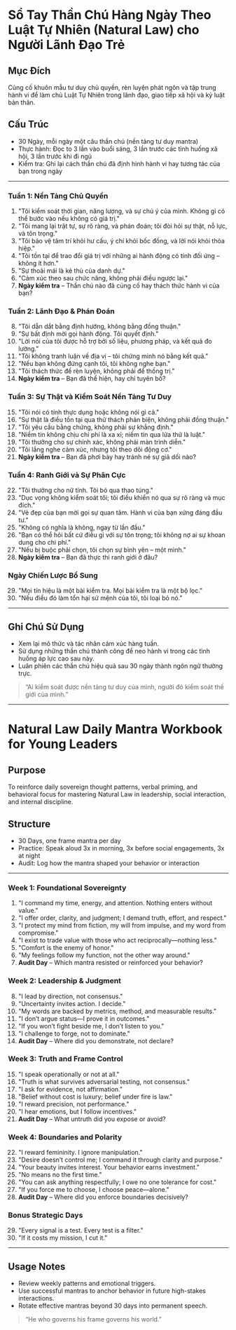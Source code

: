 # Sổ Tay Thần Chú Hàng Ngày Theo Luật Tự Nhiên (Natural Law) cho Người Lãnh Đạo Trẻ

## Mục Đích

Củng cố khuôn mẫu tư duy chủ quyền, rèn luyện phát ngôn và tập trung hành vi để làm chủ Luật Tự Nhiên trong lãnh đạo, giao tiếp xã hội và kỷ luật bản thân.

## Cấu Trúc

- 30 Ngày, mỗi ngày một câu thần chú (nền tảng tư duy mantra)
- Thực hành: Đọc to 3 lần vào buổi sáng, 3 lần trước các tình huống xã hội, 3 lần trước khi đi ngủ
- Kiểm tra: Ghi lại cách thần chú đã định hình hành vi hay tương tác của bạn trong ngày

---

### Tuần 1: Nền Tảng Chủ Quyền

1. "Tôi kiểm soát thời gian, năng lượng, và sự chú ý của mình. Không gì có thể bước vào nếu không có giá trị."
2. "Tôi mang lại trật tự, sự rõ ràng, và phán đoán; tôi đòi hỏi sự thật, nỗ lực, và tôn trọng."
3. "Tôi bảo vệ tâm trí khỏi hư cấu, ý chí khỏi bốc đồng, và lời nói khỏi thỏa hiệp."
4. "Tôi tồn tại để trao đổi giá trị với những ai hành động có tính đối ứng – không ít hơn."
5. "Sự thoải mái là kẻ thù của danh dự."
6. "Cảm xúc theo sau chức năng, không phải điều ngược lại."
7. **Ngày kiểm tra** – Thần chú nào đã củng cố hay thách thức hành vi của bạn?

### Tuần 2: Lãnh Đạo & Phán Đoán

8. "Tôi dẫn dắt bằng định hướng, không bằng đồng thuận."
9. "Sự bất định mời gọi hành động. Tôi quyết định."
10. "Lời nói của tôi được hỗ trợ bởi số liệu, phương pháp, và kết quả đo lường."
11. "Tôi không tranh luận về địa vị – tôi chứng minh nó bằng kết quả."
12. "Nếu bạn không đứng cạnh tôi, tôi không nghe bạn."
13. "Tôi thách thức để rèn luyện, không phải để thống trị."
14. **Ngày kiểm tra** – Bạn đã thể hiện, hay chỉ tuyên bố?

### Tuần 3: Sự Thật và Kiểm Soát Nền Tảng Tư Duy

15. "Tôi nói có tính thực dụng hoặc không nói gì cả."
16. "Sự thật là điều tồn tại qua thử thách phản biện, không phải đồng thuận."
17. "Tôi yêu cầu bằng chứng, không phải sự khẳng định."
18. "Niềm tin không chịu chi phí là xa xỉ; niềm tin qua lửa thử là luật."
19. "Tôi thưởng cho sự chính xác, không phải màn trình diễn."
20. "Tôi lắng nghe cảm xúc, nhưng tôi theo dõi động cơ."
21. **Ngày kiểm tra** – Bạn đã phơi bày hay tránh né sự giả dối nào?

### Tuần 4: Ranh Giới và Sự Phân Cực

22. "Tôi thưởng cho nữ tính. Tôi bỏ qua thao túng."
23. "Dục vọng không kiểm soát tôi; tôi điều khiển nó qua sự rõ ràng và mục đích."
24. "Vẻ đẹp của bạn mời gọi sự quan tâm. Hành vi của bạn xứng đáng đầu tư."
25. "Không có nghĩa là không, ngay từ lần đầu."
26. "Bạn có thể hỏi bất cứ điều gì với sự tôn trọng; tôi không nợ ai sự khoan dung cho chi phí."
27. "Nếu bị buộc phải chọn, tôi chọn sự bình yên – một mình."
28. **Ngày kiểm tra** – Bạn đã thực thi ranh giới ở đâu?

### Ngày Chiến Lược Bổ Sung

29. "Mọi tín hiệu là một bài kiểm tra. Mọi bài kiểm tra là một bộ lọc."
30. "Nếu điều đó làm tổn hại sứ mệnh của tôi, tôi loại bỏ nó."

---

## Ghi Chú Sử Dụng

- Xem lại mô thức và tác nhân cảm xúc hàng tuần.
- Sử dụng những thần chú thành công để neo hành vi trong các tình huống áp lực cao sau này.
- Luân phiên các thần chú hiệu quả sau 30 ngày thành ngôn ngữ thường trực.

> “Ai kiểm soát được nền tảng tư duy của mình, người đó kiểm soát thế giới của mình.”

---

# Natural Law Daily Mantra Workbook for Young Leaders

## Purpose

To reinforce daily sovereign thought patterns, verbal priming, and behavioral focus for mastering Natural Law in leadership, social interaction, and internal discipline.

## Structure

- 30 Days, one frame mantra per day
- Practice: Speak aloud 3x in morning, 3x before social engagements, 3x at night
- Audit: Log how the mantra shaped your behavior or interaction

---

### Week 1: Foundational Sovereignty

1. "I command my time, energy, and attention. Nothing enters without value."
2. "I offer order, clarity, and judgment; I demand truth, effort, and respect."
3. "I protect my mind from fiction, my will from impulse, and my word from compromise."
4. "I exist to trade value with those who act reciprocally—nothing less."
5. "Comfort is the enemy of honor."
6. "My feelings follow my function, not the other way around."
7. **Audit Day** – Which mantra resisted or reinforced your behavior?

### Week 2: Leadership & Judgment

8. "I lead by direction, not consensus."
9. "Uncertainty invites action. I decide."
10. "My words are backed by metrics, method, and measurable results."
11. "I don’t argue status—I prove it in outcomes."
12. "If you won’t fight beside me, I don’t listen to you."
13. "I challenge to forge, not to dominate."
14. **Audit Day** – Where did you demonstrate, not declare?

### Week 3: Truth and Frame Control

15. "I speak operationally or not at all."
16. "Truth is what survives adversarial testing, not consensus."
17. "I ask for evidence, not affirmation."
18. "Belief without cost is luxury; belief under fire is law."
19. "I reward precision, not performance."
20. "I hear emotions, but I follow incentives."
21. **Audit Day** – What untruth did you expose or avoid?

### Week 4: Boundaries and Polarity

22. "I reward femininity. I ignore manipulation."
23. "Desire doesn’t control me; I command it through clarity and purpose."
24. "Your beauty invites interest. Your behavior earns investment."
25. "No means no the first time."
26. "You can ask anything respectfully; I owe no one tolerance for cost."
27. "If you force me to choose, I choose peace—alone."
28. **Audit Day** – Where did you enforce boundaries decisively?

### Bonus Strategic Days

29. "Every signal is a test. Every test is a filter."
30. "If it costs my mission, I cut it."

---

## Usage Notes

- Review weekly patterns and emotional triggers.
- Use successful mantras to anchor behavior in future high-stakes interactions.
- Rotate effective mantras beyond 30 days into permanent speech.

> “He who governs his frame governs his world.”
